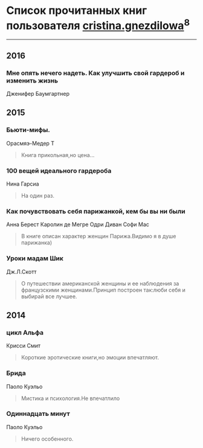 # Список прочитанных книг пользователя [cristina.gnezdilowa](http://openid.yandex.ru/cristina.gnezdilowa/)<sup>8</sup>
---

## 2016

### Мне опять нечего надеть. Как улучшить свой гардероб и изменить жизнь
Дженифер Баумгартнер



## 2015

### Бьюти-мифы.
Орасмяэ-Медер Т
> Книга прикольная,но цена...


### 100 вещей идеального гардероба
Нина Гарсиа
> На один раз.


### Как почувствовать себя парижанкой, кем бы вы ни были
Анна Берест Каролин де Мегре Одри Диван Софи Мас
> В книге описан характер женщин Парижа.Видимо я в душе парижанка)


### Уроки мадам Шик
Дж.Л.Скотт
> О путешествии американской женщины и ее наблюдения за французскими женщинами.Принцип построен так:люби себя и выбирай все лучшее.



## 2014

### цикл Альфа
Крисси Смит
> Короткие эротические книги,но эмоции впечатляют.


### Брида
Паоло Куэльо
> Мистика и психология.Не впечатлило


### Одиннадцать минут
Паоло Куэльо
> Ничего особенного.



